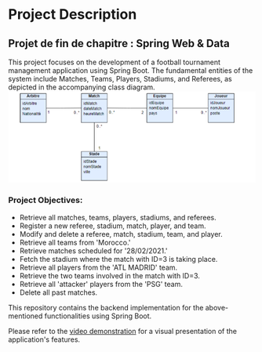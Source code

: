 # Project Description

## Projet de fin de chapitre : Spring Web & Data

This project focuses on the development of a football tournament management application using Spring Boot. The fundamental entities of the system include Matches, Teams, Players, Stadiums, and Referees, as depicted in the accompanying class diagram.
![Class Diagram](classgiagram.png)

### Project Objectives:
- Retrieve all matches, teams, players, stadiums, and referees.
- Register a new referee, stadium, match, player, and team.
- Modify and delete a referee, match, stadium, team, and player.
- Retrieve all teams from 'Morocco.'
- Retrieve matches scheduled for '28/02/2021.'
- Fetch the stadium where the match with ID=3 is taking place.
- Retrieve all players from the 'ATL MADRID' team.
- Retrieve the two teams involved in the match with ID=3.
- Retrieve all 'attacker' players from the 'PSG' team.
- Delete all past matches.

This repository contains the backend implementation for the above-mentioned functionalities using Spring Boot.

Please refer to the [video demonstration]([insert_video_link](https://youtu.be/yKuwIUiEnEg)) for a visual presentation of the application's features.


